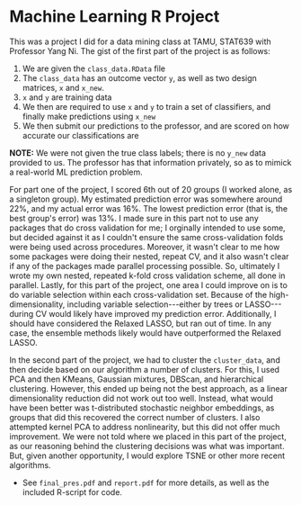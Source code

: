 # Machine Learning R Project 

This was a project I did for a data mining class at TAMU, STAT639 with Professor Yang Ni. The gist of the first part of the project is as follows:

1. We are given the `class_data.RData` file
2. The `class_data` has an outcome vector `y`, as well as two design matrices, `x` and `x_new`.
3. `x` and `y` are training data 
4. We then are required to use `x` and `y` to train a set of classifiers, and finally make predictions using `x_new`
5. We then submit our predictions to the professor, and are scored on how accurate our classifications are

**NOTE:** We were not given the true class labels; there is no `y_new` data provided to us. The professor has that information privately, so as to mimick a real-world ML prediction problem. 

For part one of the project, I scored 6th out of 20 groups (I worked alone, as a singleton group). My estimated prediction error was somewhere around 22%, and my actual error was 16%. The lowest prediction error (that is, the best group's error) was 13%. I made sure in this part not to use any packages that do cross validation for me; I orginally intended to use some, but decided against it as I couldn't ensure the same cross-validation folds were being used across procedures. Moreover, it wasn't clear to me how some packages were doing their nested, repeat CV, and it also wasn't clear if any of the packages made parallel processing possible. So, ultimately I wrote my own nested, repeated k-fold cross validation scheme, all done in parallel. Lastly, for this part of the project, one area I could improve on is to do variable selection within each cross-validation set. Because of the high-dimensionality, including variable selection---either by trees or LASSO---during CV would likely have improved my prediction error. Additionally, I should have considered the Relaxed LASSO, but ran out of time. In any case, the ensemble methods likely would have outperformed the Relaxed LASSO.  

In the second part of the project, we had to cluster the `cluster_data`, and then decide based on our algorithm a number of clusters. For this, I used PCA and then KMeans, Gaussian mixtures, DBScan, and hierarchical clustering. However, this ended up being not the best approach, as a linear dimensionality reduction did not work out too well. Instead, what would have been better was t-distributed stochastic neighbor embeddings, as groups that did this recovered the correct number of clusters. I also attempted kernel PCA to address nonlinearity, but this did not offer much improvement. We were not told where we placed in this part of the project, as our reasoning behind the clustering decisions was what was important. But, given another opportunity, I would explore TSNE or other more recent algorithms. 

* See `final_pres.pdf` and `report.pdf` for more details, as well as the included R-script for code. 
